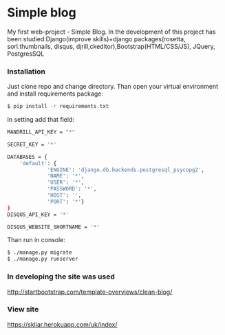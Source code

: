 # Simple blog

My first web-project - Simple Blog. In the development of this project has been studied:Django(improve skills)+django packages(rosetta, sorl.thumbnails, disqus, djrill,ckeditor),Bootstrap(HTML/CSS/JS), JQuery, PostgresSQL

### Installation

Just clone repo and change directory. Than open your virtual environment and install requirements package:
```sh
$ pip install -r requirements.txt
```
In setting add that field:
```sh
MANDRILL_API_KEY = "*"

SECRET_KEY = '*'

DATABASES = {
    'default': {
             'ENGINE': 'django.db.backends.postgresql_psycopg2',
             'NAME': '*',
             'USER': '*',
             'PASSWORD': '*',
             'HOST': '',
             'PORT': '*'}
}
DISQUS_API_KEY = '*'

DISQUS_WEBSITE_SHORTNAME = '*'
```
Than run in console:
```sh
$ ./manage.py migrate
$ ./manage.py runserver 
```

### In developing the site was used
http://startbootstrap.com/template-overviews/clean-blog/

### View site
https://skliar.herokuapp.com/uk/index/
